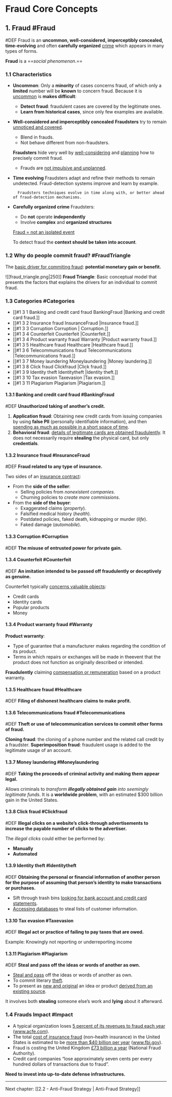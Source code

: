 # Fraud Core Concepts

## 1. Fraud #Fraud
#DEF Fraud is an **uncommon, well-considered, imperceptibly concealed, time-evolving** and often **carefully organized** <u>crime</u> which appears in many types of forms.

**Fraud** is a ==*social phenomenon*.==

### 1.1 Characteristics
- **Uncommon**: Only a **minority** of cases concerns fraud, of which only a **limited** number will be **known** to concern fraud.
	Because it is <u>uncommon</u> is **makes difficult**:
	- **Detect fraud**: fraudulent cases are covered by the
	legitimate ones.
	- **Learn from historical cases**, since only few examples
	are available.
- **Well-considered and imperceptibly concealed**
	**Fraudsters** try to remain <u>unnoticed and covered</u>.
	- Blend in frauds.
	- Not behave different from non-fraudsters.
	
	**Fraudsters** hide very well by <u>well-considering</u> and
	<u>planning</u> how to precisely commit fraud.
	- Frauds are <u>not impulsive and unplanned</u>.
- **Time evolving**
	Fraudsters adapt and refine their methods to remain undetected.
	Fraud-detection systems improve and learn by example.

		Fraudsters techniques evolve in time along with, or better ahead of fraud-detection mechanisms.
- **Carefully organized crime**
	Fraudsters:
	- Do **not** operate **independently**
	- Involve **complex** and **organized structures**

	<u>Fraud = not an isolated event</u>

	To detect fraud the **context should be taken into account**.

### 1.2 Why do people commit fraud? #FraudTriangle
The <u>basic driver for commiting fraud</u>: **potential monetary gain or benefit.**

![[fraud_triangle.png|250]] 
**Fraud Triangle**: 
Basic conceptual model that presents the factors that explains the drivers for an individual to commit fraud.

### 1.3 Categories #Categories
- [[#1 3 1 Banking and credit card fraud BankingFraud |Banking and credit card fraud.]]
- [[#1 3 2 Insurance fraud InsuranceFraud |Insurance fraud.]]
- [[#1 3 3 Corruption Corruption | Corruption.]]
- [[#1 3 4 Counterfeit Counterfeit |Counterfeit.]]
- [[#1 3 4 Product warranty fraud Warranty |Product warranty fraud.]]
- [[#1 3 5 Healthcare fraud Healthcare |Healthcare fraud.]]
- [[#1 3 6 Telecommunications fraud Telecommunications |Telecommunications fraud.]]
- [[#1 3 7 Money laundering Moneylaundering |Money laundering.]]
- [[#1 3 8 Click fraud Clickfraud |Click fraud.]]
- [[#1 3 9 Identity theft Identitytheft |Identity theft.]]
- [[#1 3 10 Tax evasion Taxevasion |Tax evasion.]]
- [[#1 3 11 Plagiarism Plagiarism |Plagiarism.]]

#### 1.3.1 Banking and credit card fraud #BankingFraud
#DEF **Unauthorized taking of another’s credit.**
1. **Application fraud**: Obtaining new credit cards from issuing companies by using **false PII** (personally identifiable information), and then <u>spending as much as possible in a short space of time</u>.
2. **Behavioral fraud**: <u>details of legitimate cards are obtained fraudulently</u>. It does not necessarily require **stealing** the physical card, but only **credentials**.

#### 1.3.2 Insurance fraud #InsuranceFraud
#DEF **Fraud related to any type of insurance.**

Two sides of an <u>insurance contract</u>:
- From the **side of the seller**:
	- Selling policies from *nonexistent companies*.
	- Churning policies to *create more commissions*.
- From the **side of the buyer**:
	- Exaggerated claims (*property*).
	- Falsified medical history (*health*).
	- Postdated policies, faked death, kidnapping or murder (*life*).
	- Faked damage (*automobile*).

#### 1.3.3 Corruption #Corruption
#DEF **The misuse of entrusted power for private gain.**

#### 1.3.4 Counterfeit #Counterfeit
#DEF **An imitation intended to be passed off fraudulently or deceptively as genuine.**

Counterfeit typically <u>concerns valuable objects</u>:
- Credit cards
- Identity cards
- Popular products
- Money

#### 1.3.4 Product warranty fraud #Warranty
**Product warranty**:
- Type of guarantee that a manufacturer makes regarding the condition of its product.
- Terms in which repairs or exchanges will be made in theevent that the product does not function as originally described or intended.

**Fraudulently** claiming <u>compensation or remuneration</u> based on a product warranty.

#### 1.3.5 Healthcare fraud #Healthcare
#DEF **Filing of dishonest healthcare claims to make profit.**

#### 1.3.6 Telecommunications fraud #Telecommunications
#DEF **Theft or use of telecommunication services to commit other forms of fraud.**

**Cloning fraud**: the cloning of a phone number and the related call credit by a fraudster.
**Superimposition fraud**: fraudulent usage is added to the legitimate usage of an account.

#### 1.3.7 Money laundering #Moneylaundering
#DEF **Taking the proceeds of criminal activity and making them appear legal.**

Allows criminals to *transform **illegally obtained gain** into seemingly legitimate funds*.
It is a **worldwide problem**, with an estimated $300 billion gain in the United States.

#### 1.3.8 Click fraud #Clickfraud
#DEF **Illegal clicks on a website’s click-through advertisements to increase the payable number of clicks to the advertiser.**

The *illegal clicks* could either be performed by:
- **Manually**
- **Automated**

#### 1.3.9 Identity theft #Identitytheft
#DEF **Obtaining the personal or financial information of another person for the purpose of assuming that person’s identity to make transactions or purchases.**

- Sift through trash bins <u>looking for bank account and credit card statements</u>.
- <u>Accessing databases</u> to steal lists of customer information.

#### 1.3.10 Tax evasion #Taxevasion
#DEF **Illegal act or practice of failing to pay taxes that are owed.**

Example:  Knowingly not reporting or underreporting income

#### 1.3.11 Plagiarism #Plagiarism
#DEF **Steal and pass off the ideas or words of another as own.**

- <u>Steal and pass</u> off the ideas or words of another as own.
- To commit literary <u>theft</u>.
- To present as <u>new and original</u> an idea or product <u>derived from an existing source</u>.

It involves both **stealing** someone else’s work and **lying** about it afterward.

### 1.4 Frauds Impact #Impact
- A typical organization loses <u>5 percent of its revenues to fraud each year</u> (www.acfe.com).
- The total <u>cost of insurance fraud</u> (non–health insurance) in the United States is estimated to be <u>more than $40 billion per year</u> (www.fbi.gov).
- Fraud is costing the United Kingdom <u>£73 billion a year</u> (National Fraud Authority).
- Credit card companies “lose approximately seven cents per every hundred dollars of transactions due to fraud”.

**Need to invest into up-to-date defense infrastructures.**

---
Next chapter: [[2.2 - Anti-Fraud Strategy | Anti-Fraud Strategy]]